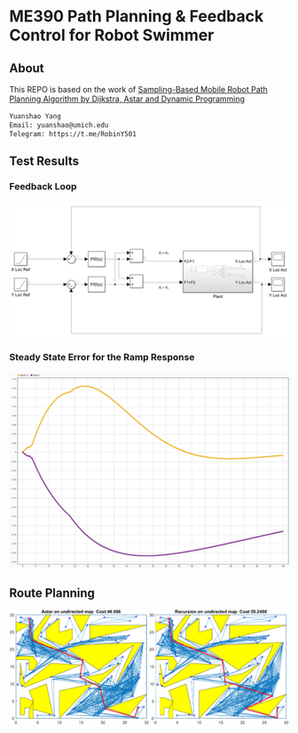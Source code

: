 # ME390 Path Planning & Feedback Control for Robot Swimmer

## About

This REPO is based on the work of [Sampling-Based Mobile Robot Path Planning Algorithm by Dijkstra, Astar and Dynamic Programming](https://github.com/balcilar/RobotPathPlanning)

```
Yuanshao Yang
Email: yuanshao@umich.edu
Telegram: https://t.me/RobinY501
```

## Test Results

### Feedback Loop

![](./figures/ClosedLoop.png)

### Steady State Error for the Ramp Response

![](./figures/Steady_State_Error.png)

## Route Planning

![](./figures/Route_Result.png)
